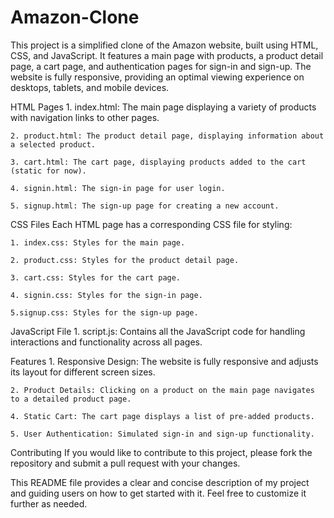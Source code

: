 # Amazon-Clone

This project is a simplified clone of the Amazon website, built using HTML, CSS, and JavaScript. It features a main page with products, a product detail page, a cart page, and authentication pages for sign-in and sign-up. The website is fully responsive, providing an optimal viewing experience on desktops, tablets, and mobile devices.

HTML Pages
    1. index.html: The main page displaying a variety of products with navigation    links to other pages.

    2. product.html: The product detail page, displaying information about a selected product.

    3. cart.html: The cart page, displaying products added to the cart (static for now).

    4. signin.html: The sign-in page for user login.

    5. signup.html: The sign-up page for creating a new account.

CSS Files
    Each HTML page has a corresponding CSS file for styling:

    1. index.css: Styles for the main page.

    2. product.css: Styles for the product detail page.

    3. cart.css: Styles for the cart page.

    4. signin.css: Styles for the sign-in page.

    5.signup.css: Styles for the sign-up page.

JavaScript File
    1. script.js: Contains all the JavaScript code for handling interactions and functionality across all pages.

Features
    1. Responsive Design: The website is fully responsive and adjusts its layout for different screen sizes.

    2. Product Details: Clicking on a product on the main page navigates to a detailed product page.

    4. Static Cart: The cart page displays a list of pre-added products.

    5. User Authentication: Simulated sign-in and sign-up functionality.

Contributing
    If you would like to contribute to this project, please fork the repository and submit a pull request with your changes.


This README file provides a clear and concise description of my project and guiding users on how to get started with it. Feel free to customize it further as needed.
